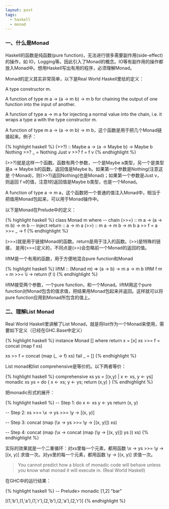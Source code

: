 ```yaml
---
layout: post
tags:
  - haskell
  - monad
---
```

### 一、什么是Monad

Haskell的函数是纯函数(pure function)，无法进行很多需要副作用(side-effect)的操作，如 IO，Logging等。因此引入了Monad的概念。IO等有副作用的操作都放入Monad中。想用Haskell写出有用的程序，必须理解Monad。

<!--more-->

Monad的定义其实非常简单，以下是Real World Haskell里给的定义：

A type constructor m.

A function of type m a -> (a -> m b) -> m b for chaining the output of
one function into the input of another.

A function of type a -> m a for injecting a normal value into the chain, i.e. it wraps a type a with the type constructor m.

A function of type m a -> (a -> m b) -> m b，这个函数是用于把几个Monad链接起来。例子：

{% highlight haskell %}
(>>?) :: Maybe a -> (a -> Maybe b) -> Maybe b
Nothing >>? _ = Nothing
Just v  >>? f = f v
{% endhighlight %}

(>>?)就是这样一个函数。函数有两个参数，一个是Maybe a类型，另一个是类型
是a -> Maybe b的函数。返回值是Maybe b。如果第一个参数是Nothing(注意这是
个Monad)，则(>>?)返回Nothing(也是Monad)；如果第一个参数是Just v，则返回
f v的值，注意f的返回值是Maybe b类型，也是一个Monad。

A function of type a -> m a，这个函数把一个普通的值注入Monad中，相当于
把值用Monad包起来，可以用于Monad操作中。

以下是Monad在Prelude中的定义：

{% highlight haskell %}
class Monad m where
-- chain
(>>=)  :: m a -> (a -> m b) -> m b
-- inject
return :: a -> m a
    (>>) :: m a -> m b -> m b
a >> f = a >>= \_ -> f
{% endhighlight %}

(>>=)就是用于链接Monad的函数。return是用于注入的函数。(>>)是特殊的链接，
是用(>>=)定义的，不同点是(>>)会忽略前一个Monad的返回的值。

liftM是一个有用的函数，用于方便地混合pure function和Monad

{% highlight haskell %}
liftM :: (Monad m) => (a -> b) -> m a -> m b
liftM f m = m >>= \i ->
       return (f i)
{% endhighlight %}

liftM接受两个参数，一个pure function，和一个Monad。liftM用这个pure
function对Monad包含的值求值，把结果用Monad包起来并返回。这样就可以将
pure function应用到Monad所包含的值上。


### 二、理解List Monad

Real World Haskell里讲解了List Monad，就是将list作为一个Monad来使用，需要如下定义（已经在GHC.Base中定义）

{% highlight haskell %}
instance Monad [] where
return x = [x]
xs >>= f = concat (map f xs)

xs >> f = concat (map (\_ -> f) xs)
fail _ = []
{% endhighlight %}

List monad和list comprehensive是等价的。以下两者等价：

{% highlight haskell %}
comprehensive xs ys =
 [(x,y) | x &lt;- xs, y &lt;- ys]  monadic xs ys = do { x &lt;- xs; y &lt;- ys; return (x,y) }
{% endhighlight %}

把monadic形式的展开：

{% highlight haskell %}
-- Step 1:
do
x &lt;- xs y &lt;- ys return (x, y)

-- Step 2:
xs >>= \x ->
ys >>= \y ->
[(x, y)]

-- Step 3:
concat (map (\x ->
ys >>= \y ->
[(x, y)])
xs)

-- Step 4:
concat (map (\x ->
concat (map (\y -> [(x, y)]) ys ))
xs)
{% endhighlight %}

实际的效果就是一个二重循环：对xs里每一个元素，都用函数 \x -> ys >>= \y -> [(x, y)] 求值一次。对ys里的每一个元素，都用函数 \y -> [(x, y)] 求值一次。

> You cannot predict how a block of monadic code will behave unless you
> know what monad it will execute in. (Real World Haskell)

在GHC中的运行结果：

{% highlight haskell %}
-- Prelude> monadic [1,2] "bar"

[(1,'b'),(1,'a'),(1,'r'),(2,'b'),(2,'a'),(2,'r')]
{% endhighlight %}

